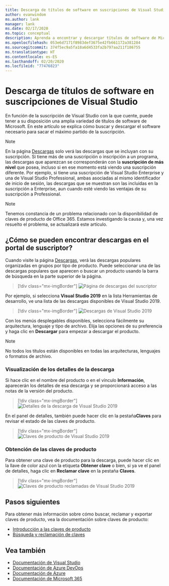 ```yaml
---
title: Descarga de títulos de software en suscripciones de Visual Studio | Microsoft Docs
author: evanwindom
ms.author: lank
manager: lank
ms.date: 02/17/2020
ms.topic: conceptual
description: Aprenda a encontrar y descargar títulos de software de Microsoft en suscripciones de Visual Studio
ms.openlocfilehash: 053e6d7171f8983def3675e42fb661172a381284
ms.sourcegitcommit: 374f5ec9a5fa18a6d4533fa2b797aa211f186755
ms.translationtype: HT
ms.contentlocale: es-ES
ms.lasthandoff: 02/20/2020
ms.locfileid: "77476823"
---
```

# <a name="downloading-software-titles-in-visual-studio-subscriptions"></a>Descarga de títulos de software en suscripciones de Visual Studio
En función de la suscripción de Visual Studio con la que cuente, puede tener a su disposición una amplia variedad de títulos de software de Microsoft.  En este artículo se explica cómo buscar y descargar el software necesario para sacar el máximo partido de la suscripción. 

> [!NOTE]
> En la página [Descargas](https://my.visualstudio.com/downloads/featured) solo verá las descargas que se incluyan con su suscripción.  Si tiene más de una suscripción o inscripción a un programa, las descargas que aparezcan se corresponderán con la **suscripción de más nivel** que posea, incluso si en ese momento está viendo una suscripción diferente.  Por ejemplo, si tiene una suscripción de Visual Studio Enterprise y una de Visual Studio Professional, ambas asociadas al mismo identificador de inicio de sesión, las descargas que se muestran son las incluidas en la suscripción a Enterprise, aun cuando esté viendo las ventajas de su suscripción a Professional.

> [!NOTE]
> Tenemos constancia de un problema relacionado con la disponibilidad de claves de producto de Office 365.  Estamos investigando la causa y, una vez resuelto el problema, se actualizará este artículo. 

## <a name="how-do-i-find-downloads-in-the-subscriber-portal"></a>¿Cómo se pueden encontrar descargas en el portal de suscriptor?
Cuando visite la página [Descargas](https://my.visualstudio.com/downloads/featured?wt.mc_id=o~msft~docs), verá las descargas populares organizadas en grupos por tipo de producto.  Puede seleccionar una de las descargas populares que aparecen o buscar un producto usando la barra de búsqueda en la parte superior de la página.
> [!div class="mx-imgBorder"]
> ![Página de descargas del suscriptor](_img/subscriber-downloads/subscriber-downloads-resized.png)

Por ejemplo, si selecciona **Visual Studio 2019** en la lista Herramientas de desarrollo, ve una lista de las descargas disponibles de Visual Studio 2019.
> [!div class="mx-imgBorder"]
> ![Descargas de Visual Studio 2019](_img/subscriber-downloads/vs2019-product-list.png)

Con los menús desplegables disponibles, selecciona fácilmente su arquitectura, lenguaje y tipo de archivo. Elija las opciones de su preferencia y haga clic en **Descargar** para empezar a descargar el producto.

> [!NOTE]
> No todos los títulos están disponibles en todas las arquitecturas, lenguajes o formatos de archivo.  

### <a name="displaying-download-details"></a>Visualización de los detalles de la descarga
Si hace clic en el nombre del producto o en el vínculo **Información**, aparecerán los detalles de esa descarga y se proporcionará acceso a las notas de la versión del producto.
> [!div class="mx-imgBorder"]
> ![Detalles de la descarga de Visual Studio 2019](_img/subscriber-downloads/vs2019-info.png)

En el panel de detalles, también puede hacer clic en la pestaña**Claves** para revisar el estado de las claves de producto.
> [!div class="mx-imgBorder"]
> ![Claves de producto de Visual Studio 2019](_img/subscriber-downloads/vs2019-keys.png)

### <a name="obtaining-product-keys"></a>Obtención de las claves de producto
Para obtener una clave de producto para la descarga, puede hacer clic en la llave de color azul con la etiqueta **Obtener clave** o bien, si ya ve el panel de detalles, haga clic en **Reclamar clave** en la pestaña **Claves**.
> [!div class="mx-imgBorder"]
> ![Claves de producto reclamadas de Visual Studio 2019](_img/subscriber-downloads/vs2019-claim-keys.png)

## <a name="next-steps"></a>Pasos siguientes
Para obtener más información sobre cómo buscar, reclamar y exportar claves de producto, vea la documentación sobre claves de producto:
- [Introducción a las claves de producto](product-keys.md)
- [Búsqueda y reclamación de claves](find-keys.md)

## <a name="see-also"></a>Vea también
- [Documentación de Visual Studio](https://docs.microsoft.com/visualstudio/)
- [Documentación de Azure DevOps](https://docs.microsoft.com/azure/devops/)
- [Documentación de Azure](https://docs.microsoft.com/azure/)
- [Documentación de Microsoft 365](https://docs.microsoft.com/microsoft-365/)

